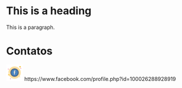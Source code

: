 
<link rel="stylesheet" src="./customcss.css">



<h1>This is a heading</h1>
<p>This is a paragraph.</p>


# Contatos
<p>
  <img src="./facebook.png" width="45" height="45" class="center">
  <a class="contact-link-align">https://www.facebook.com/profile.php?id=100026288928919</a>
</p>











<!--
**TheNewGuy100/TheNewGuy100** is a ✨ _special_ ✨ repository because its `README.md` (this file) appears on your GitHub profile.

Here are some ideas to get you started:

- 🔭 I’m currently working on ...
- 🌱 I’m currently learning ...
- 👯 I’m looking to collaborate on ...
- 🤔 I’m looking for help with ...
- 💬 Ask me about ...
- 📫 How to reach me: ...
- 😄 Pronouns: ...
- ⚡ Fun fact: ...
-->
